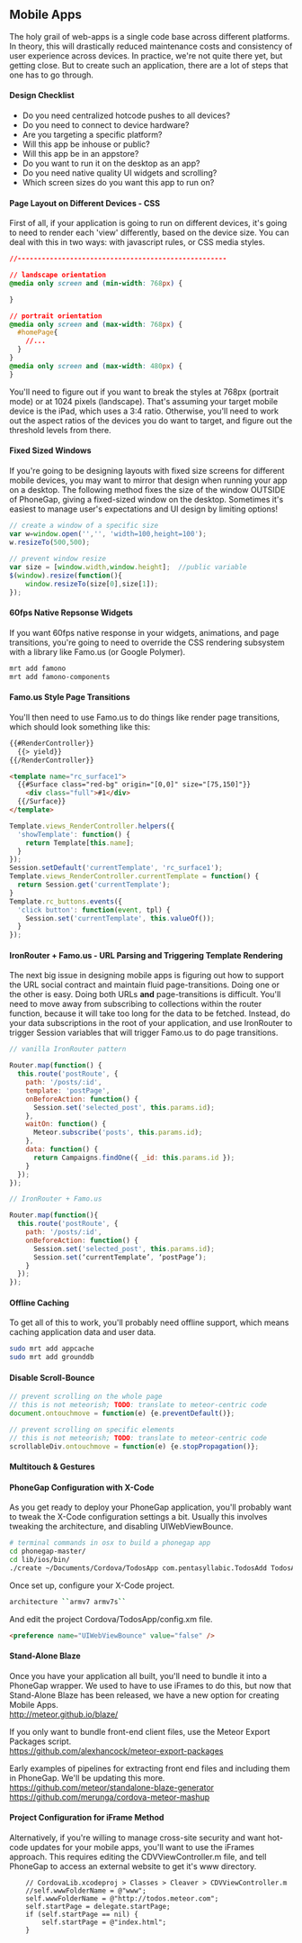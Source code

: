 ## Mobile Apps

The holy grail of web-apps is a single code base across different platforms.  In theory, this will drastically reduced maintenance costs and consistency of user experience across devices.  In practice, we're not quite there yet, but getting close.  But to create such an application, there are a lot of steps that one has to go through.

#### Design Checklist

- Do you need centralized hotcode pushes to all devices?  
- Do you need to connect to device hardware?  
- Are you targeting a specific platform?  
- Will this app be inhouse or public?  
- Will this app be in an appstore?  
- Do you want to run it on the desktop as an app?  
- Do you need native quality UI widgets and scrolling?
- Which screen sizes do you want this app to run on?  


#### Page Layout on Different Devices - CSS

First of all, if your application is going to run on different devices, it's going to need to render each 'view' differently, based on the device size.  You can deal with this in two ways:  with javascript rules, or CSS media styles.  

````css
//----------------------------------------------------

// landscape orientation
@media only screen and (min-width: 768px) {

}

// portrait orientation
@media only screen and (max-width: 768px) {
  #homePage{
    //...
  }
}
@media only screen and (max-width: 480px) {
}

````

You'll need to figure out if you want to break the styles at 768px (portrait mode) or at 1024 pixels (landscape).  That's assuming your target mobile device is the iPad, which uses a 3:4 ratio.  Otherwise, you'll need to work out the aspect ratios of the devices you do want to target, and figure out the threshold levels from there.  


#### Fixed Sized Windows

If you're going to be designing layouts with fixed size screens for different mobile devices, you may want to mirror that design when running your app on a desktop.  The following method fixes the size of the window OUTSIDE of PhoneGap, giving a fixed-sized window on the desktop.  Sometimes it's easiest to manage user's expectations and UI design by limiting options!  

````js
// create a window of a specific size
var w=window.open('','', 'width=100,height=100');
w.resizeTo(500,500);
 
// prevent window resize
var size = [window.width,window.height];  //public variable
$(window).resize(function(){
    window.resizeTo(size[0],size[1]);
});
````

#### 60fps Native Repsonse Widgets

If you want 60fps native response in your widgets, animations, and page transitions, you're going to need to override the CSS rendering subsystem with a library like Famo.us (or Google Polymer).  

````sh
mrt add famono
mrt add famono-components
````

#### Famo.us Style Page Transitions

You'll then need to use Famo.us to do things like render page transitions, which should look something like this:  

````html
{{#RenderController}}
  {{> yield}}
{{/RenderController}}

<template name="rc_surface1">
  {{#Surface class="red-bg" origin="[0,0]" size="[75,150]"}}
    <div class="full">#1</div>
  {{/Surface}}
</template>
````

````js
Template.views_RenderController.helpers({
  'showTemplate': function() {
    return Template[this.name];
  }
});
Session.setDefault('currentTemplate', 'rc_surface1');
Template.views_RenderController.currentTemplate = function() {
  return Session.get('currentTemplate');
}
Template.rc_buttons.events({
  'click button': function(event, tpl) {
    Session.set('currentTemplate', this.valueOf());
  }
});
````

#### IronRouter + Famo.us - URL Parsing and Triggering Template Rendering

The next big issue in designing mobile apps is figuring out how to support the URL social contract and maintain fluid page-transitions.  Doing one or the other is easy.  Doing both URLs **and** page-transitions is difficult. You'll need to move away from subscribing to collections within the router function, because it will take too long for the data to be fetched.  Instead, do your data subscriptions in the root of your application, and use IronRouter to trigger Session variables that will trigger Famo.us to do page transitions.  

````js
// vanilla IronRouter pattern

Router.map(function() {
  this.route('postRoute', {
    path: '/posts/:id',
    template: 'postPage',
    onBeforeAction: function() {
      Session.set('selected_post', this.params.id);
    },
    waitOn: function() {
      Meteor.subscribe('posts', this.params.id);
    },
    data: function() {
      return Campaigns.findOne({ _id: this.params.id });
    }
  });
});

// IronRouter + Famo.us

Router.map(function(){
  this.route('postRoute', {
    path: '/posts/:id',
    onBeforeAction: function() {
      Session.set('selected_post', this.params.id);
      Session.set(‘currentTemplate’, ‘postPage’);
    }
  });
});
````

#### Offline Caching  
To get all of this to work, you'll probably need offline support, which means caching application data and user data.

````sh
sudo mrt add appcache
sudo mrt add grounddb
````

#### Disable Scroll-Bounce

````js
// prevent scrolling on the whole page
// this is not meteorish; TODO: translate to meteor-centric code
document.ontouchmove = function(e) {e.preventDefault()};

// prevent scrolling on specific elements
// this is not meteorish; TODO: translate to meteor-centric code
scrollableDiv.ontouchmove = function(e) {e.stopPropagation()};
````



#### Multitouch & Gestures






#### PhoneGap Configuration with X-Code

As you get ready to deploy your PhoneGap application, you'll probably want to tweak the X-Code configuration settings a bit.  Usually this involves tweaking the architecture, and disabling UIWebViewBounce.

````sh
# terminal commands in osx to build a phonegap app
cd phonegap-master/
cd lib/ios/bin/
./create ~/Documents/Cordova/TodosApp com.pentasyllabic.TodosAdd TodosApp
````

Once set up, configure your X-Code project.  
````sh
architecture ``armv7 armv7s``  
````

And edit the project Cordova/TodosApp/config.xm file.  
````html
<preference name="UIWebViewBounce" value="false" />
````


#### Stand-Alone Blaze  

Once you have your application all built, you'll need to bundle it into a PhoneGap wrapper.  We used to have to use iFrames to do this, but now that Stand-Alone Blaze has been released, we have a new option for creating Mobile Apps.  
http://meteor.github.io/blaze/

If you only want to bundle front-end client files, use the Meteor Export Packages script.  
https://github.com/alexhancock/meteor-export-packages

Early examples of pipelines for extracting front end files and including them in PhoneGap.  We'll be updating this more. 
https://github.com/meteor/standalone-blaze-generator  
https://github.com/merunga/cordova-meteor-mashup  


#### Project Configuration for iFrame Method
Alternatively, if you're willing to manage cross-site security and want hot-code updates for your mobile apps, you'll want to use the iFrames approach.  This requires editing the CDVViewController.m file, and tell PhoneGap to access an external website to get it's www directory.  

````Obj-C
    // CordovaLib.xcodeproj > Classes > Cleaver > CDVViewController.m  
    //self.wwwFolderName = @"www";
    self.wwwFolderName = @"http://todos.meteor.com";
    self.startPage = delegate.startPage;
    if (self.startPage == nil) {
        self.startPage = @"index.html";
    }
````
